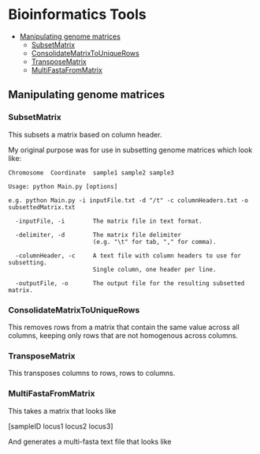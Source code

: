 # Bioinformatics Tools

- [Manipulating genome matrices](#Manipulating-genome-matrices)  
	* [SubsetMatrix](#SubsetMatrix)  
	* [ConsolidateMatrixToUniqueRows](#ConsolidateMatrixToUniqueRows)  
	* [TransposeMatrix](#TransposeMatrix)  
	* [MultiFastaFromMatrix](#MultiFastaFromMatrix)  
	
## Manipulating genome matrices

### SubsetMatrix

This subsets a matrix based on column header. 

My original purpose was for use in subsetting genome matrices which look like:

```
Chromosome	Coordinate	sample1	sample2	sample3
```

```
Usage: python Main.py [options]

e.g. python Main.py -i inputFile.txt -d "/t" -c columnHeaders.txt -o subsettedMatrix.txt

  -inputFile, -i		The matrix file in text format.

  -delimiter, -d		The matrix file delimiter
                		(e.g. "\t" for tab, "," for comma).
				
  -columnHeader, -c		A text file with column headers to use for subsetting.
						Single column, one header per line.

  -outputFile, -o 		The output file for the resulting subsetted matrix.
```

### ConsolidateMatrixToUniqueRows

This removes rows from a matrix that contain the same value across all columns, keeping only rows that are not homogenous across columns.

### TransposeMatrix

This transposes columns to rows, rows to columns.

### MultiFastaFromMatrix

This takes a matrix that looks like

 [sampleID	locus1	locus2	locus3]
 
 And generates a multi-fasta text file that looks like
 
 